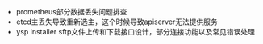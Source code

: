 - prometheus部分数据丢失问题排查
- etcd主丢失导致重新选主，这个时候导致apiserver无法提供服务
- ysp installer sftp文件上传和下载接口设计，部分连接功能以及常见错误处理